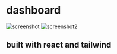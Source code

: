 # dashboard
![screenshot](https://github.com/Maryan121/dashboar-project/assets/88990104/4fb112af-59d1-45bc-a7d8-3e9d5055f5d6)
![screenshot2](https://github.com/Maryan121/dashboar-project/assets/88990104/c314c055-04d7-4979-8d2a-7369f5fb7faa)

## built with react and tailwind

